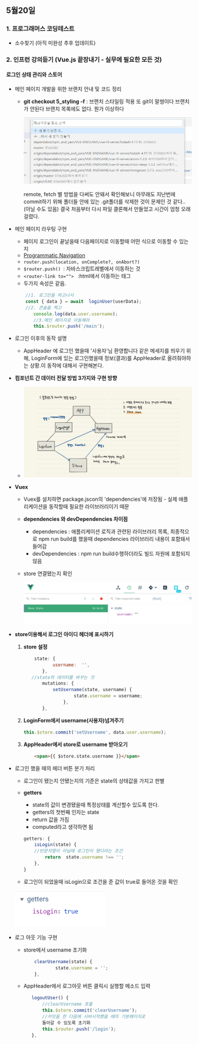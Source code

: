 ## 5월20일
### 1. 프로그래머스 코딩테스트

 - 소수찾기 (아직 미완성 추후 업데이트)

### 2. 인프런 강의듣기 (Vue.js 끝장내기 - 실무에 필요한 모든 것)
#### 로그인 상태 관리와 스토어
 - 메인 페이지 개발을 위한 브랜치 안내 및 코드 정리
	 - **git checkout 5_styling -f**  : 브랜치 스타일링 적용
			또 git이 말썽이다 브랜치가 안된다 
			브랜치 목록에도 없다. 뭔가 이상하다
      
		<img src="../img/master2.png">
      
      
		
		remote, fetch 별 방법을 다써도 안돼서 확인해보니 아무래도 지난번에 commit하기 위해 폴더들 안에 있는 .git폴더를 삭제한 것이 문제인 것 같다.. (아닐 수도 있음) 결국 처음부터 다시 파일 클론해서 만들었고 시간이 엄청 오래걸렸다.

 - 메인 페이지 라우팅 구현
	 - 페이지 로그인이 끝날을때 다음페이지로 이동할때 어떤 식으로 이동할 수 있는지
	 - [Programmatic Navigation](https://router.vuejs.org/guide/essentials/navigation.html#programmatic-navigation)  
	 - `router.push(location, onComplete?, onAbort?)` 
	 - ```$router.push() ```: 자바스크립트레벨에서 이동하는 것
	 - ```<router-link to=""> ``` :html에서 이동하는 태그 
	 - 두가지 속성은 같음.
   
	 ```javascript
		 //1. 로그인을 하고나서
		 const { data } = await  loginUser(userData); 
		 //2. 콘솔을 찍고			
			console.log(data.user.username); 
			//3.메인 페이지로 이동해라
			this.$router.push('/main');	
	 ```
	
 - 로그인 이후의 동작 설명
	
	 - AppHeader 에 로그인 했을때 '사용자'님 환영합니다 같은 메세지를 띄우기 위해, LoginForm에 있는 로그인했을때 정보(결과)를 AppHeader로 올려줘야하는 상황.이 동작에 대해서 구현해본다.

 - **컴포넌트 간 데이터 전달 방법 3가지와 구현 방향**
	 - <img src="../img/vuex2.jpg">
   
 - **Vuex**
	 - Vuex를 설치하면 package.jscon의 'dependencies'에 저장됨 - 실제 애플리케이션을 동작할때 필요한 라이브러리이기 때문
   
	 - **dependencies 와 devDependencies 차이점**
		 - dependencies : 애플리케이션 로직과 관련된 라이브러리 목록, 최종적으로 npm run build를 했을때 dependencies 라이브러리 내용이 포함돼서 들어감
		 - devDependencies : npm run build수행하더라도 빌드 자원에 포함되지않음			 
      
	 - store 연결됐는지 확인
   
		 <img src = "../img/store연결확인.PNG">
     
		 
 -  **store이용해서 로그인 아이디 헤더에 표시하기**
	 1. **store 설정**
		 ```javascript
			 state: {
					username:  '',
				},
			//state의 데이터를 바꾸는 것
				mutations: {
					setUsername(state, username) {
							state.username = username;
						},
				},
		```
	2. **LoginForm에서 username(사용자)넘겨주기**
		```javascript
		this.$store.commit('setUsername', data.user.username);
		```
	3.  **AppHeader에서 store로 username 받아오기**
		```html
			<span>{{ $store.state.username }}</span>
		```
 - 로그인 했을 때의 헤더 버튼 분기 처리
	 - 로그인이 됐는지 안됐는지의 기준은 state의 상태값을 가지고 판별
	 - **getters**
		 - state의 값이 변경됐을때 특정상태를 계산할수 있도록 한다.
		 - getters의 첫번째 인자는 state
		 - return 값을 가짐
		 - computed라고 생각하면 됨 
		```javascript
		getters: {
			isLogin(state) {
			//빈문자열이 아닐때 로그인이 됐다라는 조건
				return  state.username !== '';
			},
		}
		```
    
	 - 로그인이 되었을때 isLogin으로 조건을 준 값이 true로 들어온 것을 확인
   
	<img src="../img/isLogin.PNG">
	
 - 로그 아웃 기능 구현
	 - store에서 username 초기화
		```javascript
			clearUsername(state) {
					state.username = '';	
			},
		```
		
	 - AppHeader에서 로그아웃 버튼 클릭시 실행할 메소드 입력
		 ```javascript
			logoutUser() {
				//clearUsername 호출
				this.$store.commit('clearUsername'); 
				//커밋을 한 다음에 서버시작했을 때의 기본페이지로 
				돌아갈 수 있도록 초기화
				this.$router.push('/login');
			},
		```
			 

		 

